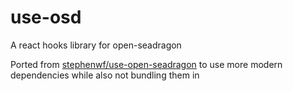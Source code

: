 # use-osd
A react hooks library for open-seadragon

Ported from [stephenwf/use-open-seadragon](https://github.com/stephenwf/use-open-seadragon) to use more modern dependencies while also not bundling them in
